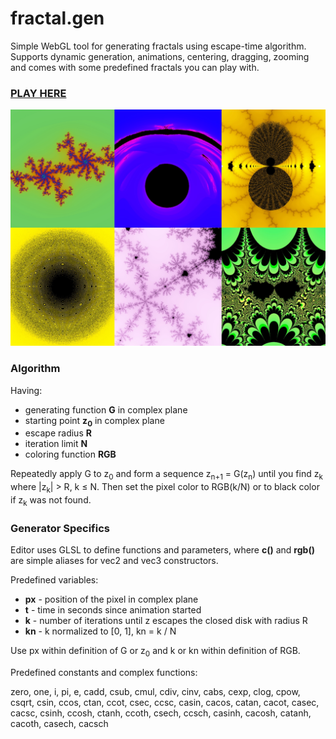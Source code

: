 # fractal.gen

Simple WebGL tool for generating fractals using escape-time algorithm. Supports dynamic generation, animations, centering, dragging, zooming and comes with some predefined fractals you can play with.

### [PLAY HERE](https://peterminant.github.io/fractal.gen/)

<img src="./collage.jpg">

### Algorithm
Having:

- generating function **G** in complex plane
- starting point **z<sub>0</sub>** in complex plane
- escape radius **R**
- iteration limit **N**
- coloring function **RGB**

Repeatedly apply G to z<sub>0</sub> and form a sequence z<sub>n+1</sub> = G(z<sub>n</sub>) until you find z<sub>k</sub> where |z<sub>k</sub>| > R, k ≤ N.
Then set the pixel color to RGB(k/N) or to black color if z<sub>k</sub> was not found.

### Generator Specifics

Editor uses GLSL to define functions and parameters, where **c()** and **rgb()** are simple aliases for vec2 and vec3 constructors.

Predefined variables:

- **px** - position of the pixel in complex plane
- **t** - time in seconds since animation started
- **k** - number of iterations until z escapes the closed disk with radius R
- **kn** - k normalized to [0, 1], kn = k / N

Use px within definition of G or z<sub>0</sub> and k or kn within definition of RGB.

Predefined constants and complex functions:

zero, one, i, pi, e,
cadd, csub, cmul, cdiv, cinv,
cabs, cexp, clog, cpow, csqrt,
csin, ccos, ctan, ccot, csec, ccsc,
casin, cacos, catan, cacot, casec, cacsc,
csinh, ccosh, ctanh, ccoth, csech, ccsch,
casinh, cacosh, catanh, cacoth, casech, cacsch
